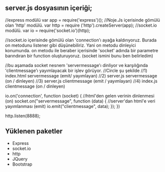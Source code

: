 server.js dosyasının içeriği;
------------------------------------------------------------
//express modülü
var app = require('express')();
//Noje.Js içerisinde gömülü olan 'http' modülü.
var http = require ('http').createServer(app);
//socket.io modülü.
var io = require('socket.io')(http);

//socket.io içerisinde gömülü olan 'connection'ı ayağa kaldırıyoruz. Burada on metodunu listener gibi düşünebiliriz. Yani on metodu dinleyici konumunda. on metodu ile beraber içerisinde 'socket' adında bir parametre barındıran bir function oluşturuyoruz. (socket ismini bunu ben belirledim)

 //bu aşamada socket nesnem 'servermessage'ı dinliyor ve karşılığında 'clientmessage'ı yayımlayacak bir işlev görüyor.
    //Circle şu şekilde
    //1) index.html servermessage (emit/ yayımlayan) 
    //2) server.js  servermessage (on / dinleyen)
    //3) server.js  clientmessage (emit / yayımlayan) 
    //4) index.js   clientmessage (on / dinleyen)

io.on('connection', function (socket) {
    //html'den gelen verinin dinlenmesi (on)
    socket.on("servermessage", function (data) {
        //server'dan html'e veri yayımlanması (emit)
        io.emit("clientmessage", data);
    });
})

http.listen(8888);


Yüklenen paketler
------------------------------------------------------------
- Express
- socket.io
- http
- JQuery
- Bootstrap
